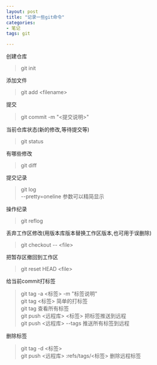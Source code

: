 ```yaml
---
layout: post
title: "记录一些git命令"
categories:
- 笔记
tags: git

---
```


创建仓库

> git init

添加文件
> git add \<filename>

提交
> git commit -m "<提交说明>"

当前仓库状态(新的修改,等待提交等)
> git status

有哪些修改
> git diff

提交记录
> git log  
--pretty=oneline 参数可以精简显示

操作纪录
> git reflog

丢弃工作区修改(用版本库版本替换工作区版本,也可用于误删除)
> git checkout -- \<file>

把暂存区撤回到工作区
> git reset HEAD  \<file>

给当前commit打标签
> git tag -a <标签> -m "标签说明"  
git tag <标签> 简单的打标签  
git tag 查看所有标签  
git push <远程库> <标签> 把标签推送到远程  
git push <远程库> --tags 推送所有标签到远程

删除标签
> git tag -d <标签>  
git push <远程库> :refs/tags/<标签> 删除远程标签
